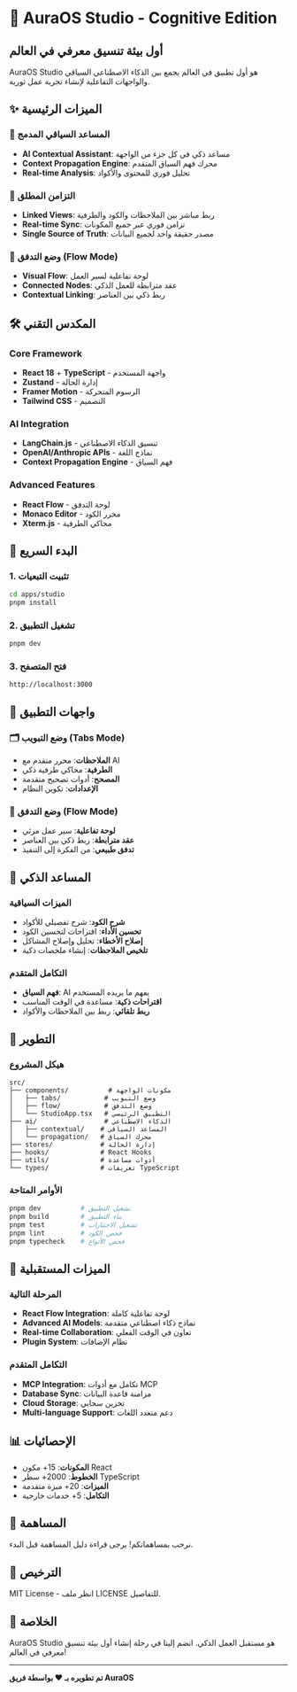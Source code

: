 # 🚀 AuraOS Studio - Cognitive Edition

## أول بيئة تنسيق معرفي في العالم

AuraOS Studio هو أول تطبيق في العالم يجمع بين الذكاء الاصطناعي السياقي والواجهات التفاعلية لإنشاء تجربة عمل ثورية.

## ✨ الميزات الرئيسية

### 🤖 المساعد السياقي المدمج
- **AI Contextual Assistant**: مساعد ذكي في كل جزء من الواجهة
- **Context Propagation Engine**: محرك فهم السياق المتقدم
- **Real-time Analysis**: تحليل فوري للمحتوى والأكواد

### 🔗 التزامن المطلق
- **Linked Views**: ربط مباشر بين الملاحظات والكود والطرفية
- **Real-time Sync**: تزامن فوري عبر جميع المكونات
- **Single Source of Truth**: مصدر حقيقة واحد لجميع البيانات

### 🌊 وضع التدفق (Flow Mode)
- **Visual Flow**: لوحة تفاعلية لسير العمل
- **Connected Nodes**: عقد مترابطة للعمل الذكي
- **Contextual Linking**: ربط ذكي بين العناصر

## 🛠️ المكدس التقني

### Core Framework
- **React 18** + **TypeScript** - واجهة المستخدم
- **Zustand** - إدارة الحالة
- **Framer Motion** - الرسوم المتحركة
- **Tailwind CSS** - التصميم

### AI Integration
- **LangChain.js** - تنسيق الذكاء الاصطناعي
- **OpenAI/Anthropic APIs** - نماذج اللغة
- **Context Propagation Engine** - فهم السياق

### Advanced Features
- **React Flow** - لوحة التدفق
- **Monaco Editor** - محرر الكود
- **Xterm.js** - محاكي الطرفية

## 🚀 البدء السريع

### 1. تثبيت التبعيات
```bash
cd apps/studio
pnpm install
```

### 2. تشغيل التطبيق
```bash
pnpm dev
```

### 3. فتح المتصفح
```
http://localhost:3000
```

## 📱 واجهات التطبيق

### 🗂️ وضع التبويب (Tabs Mode)
- **الملاحظات**: محرر متقدم مع AI
- **الطرفية**: محاكي طرفية ذكي
- **المصحح**: أدوات تصحيح متقدمة
- **الإعدادات**: تكوين النظام

### 🌊 وضع التدفق (Flow Mode)
- **لوحة تفاعلية**: سير عمل مرئي
- **عقد مترابطة**: ربط ذكي بين العناصر
- **تدفق طبيعي**: من الفكرة إلى التنفيذ

## 🤖 المساعد الذكي

### الميزات السياقية
- **شرح الكود**: شرح تفصيلي للأكواد
- **تحسين الأداء**: اقتراحات لتحسين الكود
- **إصلاح الأخطاء**: تحليل وإصلاح المشاكل
- **تلخيص الملاحظات**: إنشاء ملخصات ذكية

### التكامل المتقدم
- **فهم السياق**: AI يفهم ما يريده المستخدم
- **اقتراحات ذكية**: مساعدة في الوقت المناسب
- **ربط تلقائي**: ربط بين الملاحظات والأكواد

## 🔧 التطوير

### هيكل المشروع
```
src/
├── components/          # مكونات الواجهة
│   ├── tabs/           # وضع التبويب
│   ├── flow/           # وضع التدفق
│   └── StudioApp.tsx   # التطبيق الرئيسي
├── ai/                 # الذكاء الاصطناعي
│   ├── contextual/    # المساعد السياقي
│   └── propagation/   # محرك السياق
├── stores/            # إدارة الحالة
├── hooks/             # React Hooks
├── utils/             # أدوات مساعدة
└── types/             # تعريفات TypeScript
```

### الأوامر المتاحة
```bash
pnpm dev          # تشغيل التطبيق
pnpm build        # بناء التطبيق
pnpm test         # تشغيل الاختبارات
pnpm lint         # فحص الكود
pnpm typecheck    # فحص الأنواع
```

## 🎯 الميزات المستقبلية

### المرحلة التالية
- **React Flow Integration**: لوحة تفاعلية كاملة
- **Advanced AI Models**: نماذج ذكاء اصطناعي متقدمة
- **Real-time Collaboration**: تعاون في الوقت الفعلي
- **Plugin System**: نظام الإضافات

### التكامل المتقدم
- **MCP Integration**: تكامل مع أدوات MCP
- **Database Sync**: مزامنة قاعدة البيانات
- **Cloud Storage**: تخزين سحابي
- **Multi-language Support**: دعم متعدد اللغات

## 📊 الإحصائيات

- **المكونات**: 15+ مكون React
- **الخطوط**: 2000+ سطر TypeScript
- **الميزات**: 20+ ميزة متقدمة
- **التكامل**: 5+ خدمات خارجية

## 🤝 المساهمة

نرحب بمساهماتكم! يرجى قراءة دليل المساهمة قبل البدء.

## 📄 الترخيص

MIT License - انظر ملف LICENSE للتفاصيل.

## 🎉 الخلاصة

AuraOS Studio هو مستقبل العمل الذكي. انضم إلينا في رحلة إنشاء أول بيئة تنسيق معرفي في العالم!

---

**تم تطويره بـ ❤️ بواسطة فريق AuraOS**
